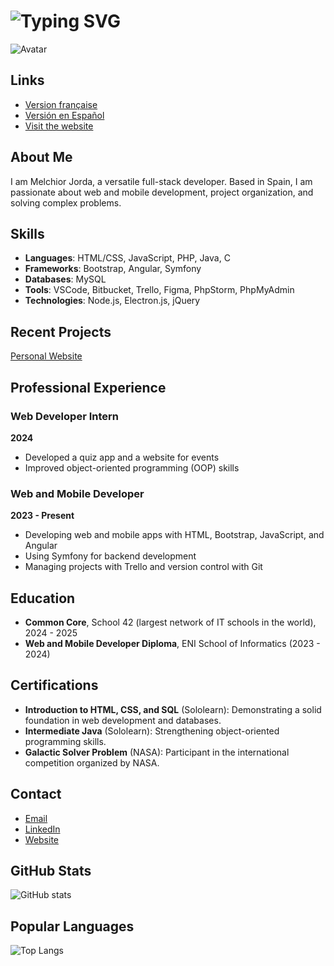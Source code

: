 # ![Typing SVG](https://readme-typing-svg.demolab.com?font=Fira+Code&weight=800&size=40&duration=2000&pause=1000&center=true&vCenter=true&width=1000&height=100&lines=M-JORDA)

![Avatar](https://developers.giphy.com/branch/master/static/api-512d36c09662682717108a38bbb5c57d.gif)

## Links
- [Version française](README/README_FR.md)
- [Versión en Español](README/README_ES.md)
- [Visit the website](https://melchior-jorda.online/index.html)

## About Me

I am Melchior Jorda, a versatile full-stack developer. Based in Spain, I am passionate about web and mobile development, project organization, and solving complex problems.

## Skills

- **Languages**: HTML/CSS, JavaScript, PHP, Java, C
- **Frameworks**: Bootstrap, Angular, Symfony
- **Databases**: MySQL
- **Tools**: VSCode, Bitbucket, Trello, Figma, PhpStorm, PhpMyAdmin
- **Technologies**: Node.js, Electron.js, jQuery

## Recent Projects

[Personal Website](https://github.com/M-Jorda/melchior-jorda.online)

## Professional Experience

### Web Developer Intern
**2024**
- Developed a quiz app and a website for events
- Improved object-oriented programming (OOP) skills

### Web and Mobile Developer
**2023 - Present**
- Developing web and mobile apps with HTML, Bootstrap, JavaScript, and Angular
- Using Symfony for backend development
- Managing projects with Trello and version control with Git

## Education

- **Common Core**, School 42 (largest network of IT schools in the world), 2024 - 2025
- **Web and Mobile Developer Diploma**, ENI School of Informatics (2023 - 2024)

## Certifications

- **Introduction to HTML, CSS, and SQL** (Sololearn): Demonstrating a solid foundation in web development and databases.
- **Intermediate Java** (Sololearn): Strengthening object-oriented programming skills.
- **Galactic Solver Problem** (NASA): Participant in the international competition organized by NASA.

## Contact

- [Email](mailto:jorda.j.fr@gmail.com)
- [LinkedIn](https://www.linkedin.com/in/melchior-jorda-354a31270/)
- [Website](melchior-jorda.online)

## GitHub Stats

![GitHub stats](https://github-readme-stats.vercel.app/api?username=M-Jorda&show_icons=true&theme=radical)

## Popular Languages

![Top Langs](https://github-readme-stats.vercel.app/api/top-langs/?username=M-Jorda&layout=compact&theme=radical)
